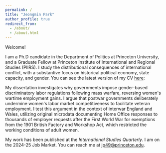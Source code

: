 ```yaml
---
permalink: /
title: "Jeongmin Park"
author_profile: true
redirect_from: 
  - /about/
  - /about.html
---
```


Welcome! 

I am a Ph.D candidate in the Department of Politics at Princeton University, and a Graduate Fellow at Princeton Institute of International and Regional Studies (PIIRS). I study the distributional consequences of international conflict, with a substantive focus on historical political economy, state capacity, and gender. You can see the latest version of my CV [here](https://www.dropbox.com/scl/fi/9s4psiqnzqsm4w3mt45q9/Jeongmin_s_CV.pdf?rlkey=h1olbw76nhxbiy65c4rndblj2&st=f64wse2k&dl=0):

My dissertation investigates why governments impose gender-based discriminatory labor regulations following mass warfare, reversing women's wartime employment gains. I argue that postwar governments deliberately undermine women's labor market competitiveness to facilitate veteran employment. I test this argument in the context of interwar England and Wales, utilizing original microdata documenting Home Office responses to thousands of employer requests after the First World War for exemptions from the 1901 British Factory and Workshop Act, which restricted the working conditions of adult women.

My work has been published at the *International Studies Quarterly*. I am on the 2024-25 Job Market. You can reach me at jp49@princeton.edu.
